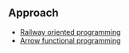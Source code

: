 ## Approach

* [Railway oriented programming](https://proandroiddev.com/railway-oriented-programming-in-kotlin-f1bceed399e5)
* [Arrow functional programming](https://arrow-kt.io/)
